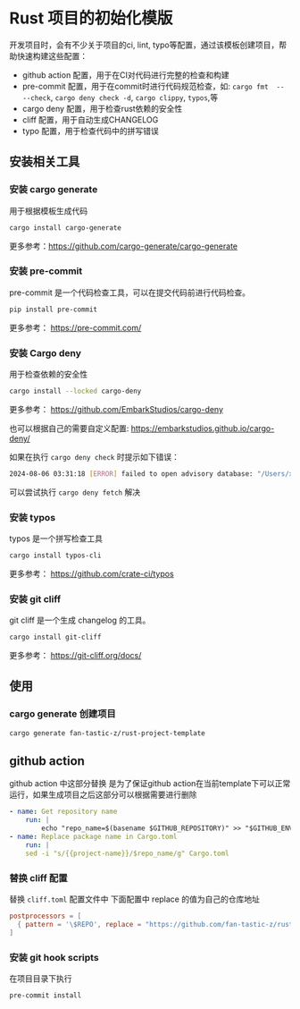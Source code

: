 # Rust 项目的初始化模版

开发项目时，会有不少关于项目的ci, lint, typo等配置，通过该模板创建项目，帮助快速构建这些配置：

- github action 配置，用于在CI对代码进行完整的检查和构建
- pre-commit 配置，用于在commit时进行代码规范检查，如: `cargo fmt  -- --check`, `cargo deny check -d`, `cargo clippy`, `typos`,等
- cargo deny 配置，用于检查rust依赖的安全性
- cliff 配置，用于自动生成CHANGELOG
- typo 配置，用于检查代码中的拼写错误

## 安装相关工具

### 安装 cargo generate

用于根据模板生成代码

```bash
cargo install cargo-generate
```

更多参考：<https://github.com/cargo-generate/cargo-generate>

### 安装 pre-commit

pre-commit 是一个代码检查工具，可以在提交代码前进行代码检查。

```bash
pip install pre-commit
```

更多参考： <https://pre-commit.com/>

### 安装 Cargo deny

用于检查依赖的安全性

```bash
cargo install --locked cargo-deny
```

更多参考： <https://github.com/EmbarkStudios/cargo-deny>

也可以根据自己的需要自定义配置: <https://embarkstudios.github.io/cargo-deny/>

如果在执行 `cargo deny check` 时提示如下错误：

```bash
2024-08-06 03:31:18 [ERROR] failed to open advisory database: "/Users/xxx/.cargo/advisory-dbs/github.com-2f857891b7f43c59" does not appear to be a git repository: Could not retrieve metadata of "/Users/xxx/.cargo/advisory-dbs/github.com-2f857891b7f43c59": No such file or directory (os error 2)
```

可以尝试执行 `cargo deny fetch` 解决

### 安装 typos

typos 是一个拼写检查工具

```bash
cargo install typos-cli
```

更多参考： <https://github.com/crate-ci/typos>

### 安装 git cliff

git cliff 是一个生成 changelog 的工具。

```bash
cargo install git-cliff
```

更多参考： <https://git-cliff.org/docs/>

## 使用

### cargo generate 创建项目

```bash
cargo generate fan-tastic-z/rust-project-template
```

## github action

github action 中这部分替换 是为了保证github action在当前template下可以正常运行，如果生成项目之后这部分可以根据需要进行删除

```YAML
- name: Get repository name
    run: |
        echo "repo_name=$(basename $GITHUB_REPOSITORY)" >> "$GITHUB_ENV"
- name: Replace package name in Cargo.toml
    run: |
    sed -i "s/{{project-name}}/$repo_name/g" Cargo.toml
```

### 替换 cliff 配置

替换 `cliff.toml` 配置文件中 下面配置中 replace 的值为自己的仓库地址

```toml
postprocessors = [
  { pattern = '\$REPO', replace = "https://github.com/fan-tastic-z/rust-project-template" }, # replace repository URL
]
```

### 安装 git hook scripts

在项目目录下执行

```bash
pre-commit install
```
